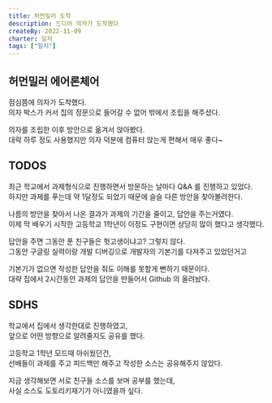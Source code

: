 ```yaml
---
title: 허먼밀러 도착
description: 드디어 의자가 도착했다
createBy: 2022-11-09
charter: 일지
tags: ["일지"]
---
```


## 허먼밀러 에어론체어

점심쯤에 의자가 도착했다.  
의자 박스가 커서 집의 정문으로 들어갈 수 없어 밖에서 조립을 해주셨다.

의자를 조립한 이후 방안으로 옮겨서 앉아봤다.  
대략 하루 정도 사용했지만 의자 덕분에 컴퓨터 앉는게 편해서 매우 좋다~

## TODOS

최근 학교에서 과제형식으로 진행하면서 방문하는 날마다 Q&A 를 진행하고 있었다.  
하지만 과제를 푸는데 약 1달정도 되었기 때문에 슬슬 다른 방안을 찾아볼려한다.

나름의 방안을 찾아서 나온 결과가 과제의 기간을 줄이고, 답안을 주는거였다.  
이제 막 배우기 시작한 고등학교 1학년이 이정도 구현이면 상당히 많이 했다고 생각했다.

답안을 주면 그동안 푼 친구들은 헛고생이냐고? 그렇지 않다.  
그동안 구글링 실력이랑 개발 디버깅으로 개발자의 기본기를 다져주고 있었던거고

기본기가 없으면 작성한 답안을 줘도 이해를 못할게 뻔하기 때문이다.  
대략 집에서 2시간동안 과제의 답안을 만들어서 Github 의 올려놨다.

## SDHS

학교에서 집에서 생각한대로 진행하였고,  
앞으로 어떤 방향으로 알려줄지도 공유를 했다.

고등학교 1학년 모드때 아쉬웠던건,  
선배들이 과제를 주고 피드백만 해주고 작성한 소스는 공유해주지 않았다.

지금 생각해보면 서로 친구들 소스를 보며 공부를 했는데,  
사실 소스도 도토리키재기가 아니였을까 싶다.


